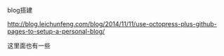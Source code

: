 blog搭建

http://blog.leichunfeng.com/blog/2014/11/11/use-octopress-plus-github-pages-to-setup-a-personal-blog/

这里面也有一些